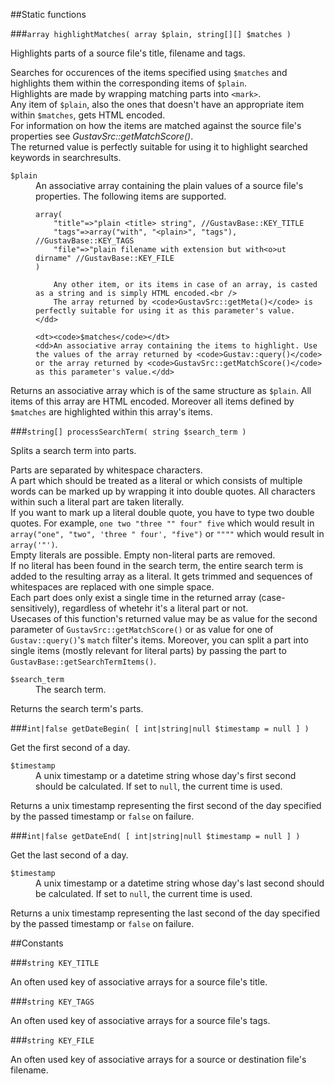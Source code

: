 ##Static functions

###`array highlightMatches( array $plain, string[][] $matches )`

Highlights parts of a source file's title, filename and tags.

Searches for occurences of the items specified using `$matches` and highlights them within the corresponding items of `$plain`.  
Highlights are made by wrapping matching parts into `<mark>`.  
Any item of `$plain`, also the ones that doesn't have an appropriate item within `$matches`, gets HTML encoded.  
For information on how the items are matched against the source file's properties see *GustavSrc::getMatchScore()*.  
The returned value is perfectly suitable for using it to highlight searched keywords in searchresults.

<dl>
    <dt><code>$plain</code></dt>
    <dd>
        An associative array containing the plain values of a source file's properties. The following items are supported.
        
<pre><code>array(
    "title"=&gt;"plain &lt;title&gt; string", //GustavBase::KEY_TITLE
    "tags"=&gt;array("with", "&lt;plain&gt;", "tags"), //GustavBase::KEY_TAGS
    "file"=&gt;"plain filename with extension but with&lt;o&gt;ut dirname" //GustavBase::KEY_FILE
)</code></pre>
        
        Any other item, or its items in case of an array, is casted as a string and is simply HTML encoded.<br />
        The array returned by <code>GustavSrc::getMeta()</code> is perfectly suitable for using it as this parameter's value.
    </dd>
    
    <dt><code>$matches</code></dt>
    <dd>An associative array containing the items to highlight. Use the values of the array returned by <code>Gustav::query()</code> or the array returned by <code>GustavSrc::getMatchScore()</code> as this parameter's value.</dd>
</dl>
     
Returns an associative array which is of the same structure as `$plain`. All items of this array are HTML encoded. Moreover all items defined by `$matches` are highlighted within this array's items.

###`string[] processSearchTerm( string $search_term )`

Splits a search term into parts.

Parts are separated by whitespace characters.  
A part which should be treated as a literal or which consists of multiple words can be marked up by wrapping it into double quotes. All characters within such a literal part are taken literally.  
If you want to mark up a literal double quote, you have to type two double quotes. For example, `one two "three "" four" five` which would result in `array("one", "two", 'three " four', "five")` or `""""` which would result in `array('"')`.  
Empty literals are possible. Empty non-literal parts are removed.  
If no literal has been found in the search term, the entire search term is added to the resulting array as a literal. It gets trimmed and sequences of whitespaces are replaced with one simple space.  
Each part does only exist a single time in the returned array (case-sensitively), regardless of whetehr it's a literal part or not.  
Usecases of this function's returned value may be as value for the second parameter of `GustavSrc::getMatchScore()` or as value for one of `Gustav::query()`'s `match` filter's items. Moreover, you can split a part into single items (mostly relevant for literal parts) by passing the part to `GustavBase::getSearchTermItems()`.

<dl>
    <dt><code>$search_term</code></dt>
    <dd>The search term.</dd>
</dl>

Returns the search term's parts.

###`int|false getDateBegin( [ int|string|null $timestamp = null ] )`

Get the first second of a day.

<dl>
    <dt><code>$timestamp</code></dt>
    <dd>A unix timestamp or a datetime string whose day's first second should be calculated. If set to <code>null</code>, the current time is used.</dd>
</dl>

Returns a unix timestamp representing the first second of the day specified by the passed timestamp or `false` on failure.

###`int|false getDateEnd( [ int|string|null $timestamp = null ] )`

Get the last second of a day.

<dl>
    <dt><code>$timestamp</code></dt>
    <dd>A unix timestamp or a datetime string whose day's last second should be calculated. If set to <code>null</code>, the current time is used.</dd>
</dl>

Returns a unix timestamp representing the last second of the day specified by the passed timestamp or `false` on failure.



##Constants

###`string KEY_TITLE`

An often used key of associative arrays for a source file's title.
    
###`string KEY_TAGS`

An often used key of associative arrays for a source file's tags.
    
###`string KEY_FILE`

An often used key of associative arrays for a source or destination file's filename.